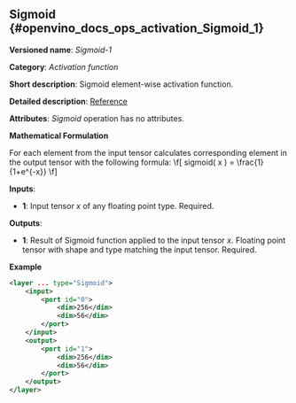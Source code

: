 ## Sigmoid<a name="Sigmoid"></a> {#openvino_docs_ops_activation_Sigmoid_1}

**Versioned name**: *Sigmoid-1*

**Category**: *Activation function*

**Short description**: Sigmoid element-wise activation function.

**Detailed description**: [Reference](https://deepai.org/machine-learning-glossary-and-terms/sigmoid-function)

**Attributes**: *Sigmoid* operation has no attributes.

**Mathematical Formulation**

   For each element from the input tensor calculates corresponding
    element in the output tensor with the following formula:
    \f[
    sigmoid( x ) = \frac{1}{1+e^{-x}}
    \f]

**Inputs**:

*   **1**: Input tensor *x* of any floating point type. Required.

**Outputs**:

*   **1**: Result of Sigmoid function applied to the input tensor *x*. Floating point tensor with shape and type matching the input tensor. Required.

**Example**

```xml
<layer ... type="Sigmoid">
    <input>
        <port id="0">
            <dim>256</dim>
            <dim>56</dim>
        </port>
    </input>
    <output>
        <port id="1">
            <dim>256</dim>
            <dim>56</dim>
        </port>
    </output>
</layer>

```
